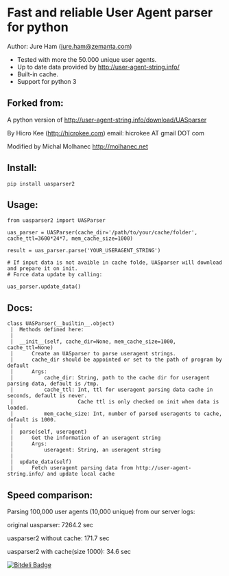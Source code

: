 Fast and reliable User Agent parser for python
==============================================
Author: Jure Ham (jure.ham@zemanta.com)

- Tested with more the 50.000 unique user agents.
- Up to date data provided by http://user-agent-string.info/
- Built-in cache.
- Support for python 3


Forked from:
---------
A python version of http://user-agent-string.info/download/UASparser

By Hicro Kee (http://hicrokee.com) email: hicrokee AT gmail DOT com

Modified by Michal Molhanec http://molhanec.net

Install:
-------
	pip install uasparser2

Usage:
------
	from uasparser2 import UASParser

	uas_parser = UASParser(cache_dir='/path/to/your/cache/folder', cache_ttl=3600*24*7, mem_cache_size=1000)

	result = uas_parser.parse('YOUR_USERAGENT_STRING')

	# If input data is not avaible in cache folde, UASparser will download and prepare it on init.
	# Force data update by calling:

	uas_parser.update_data()

Docs:
-----

    class UASParser(__builtin__.object)
     |  Methods defined here:
     |  
     |  __init__(self, cache_dir=None, mem_cache_size=1000, cache_ttl=None)
     |      Create an UASparser to parse useragent strings.
     |      cache_dir should be appointed or set to the path of program by default
     |      Args:
     |          cache_dir: String, path to the cache dir for useragent parsing data, default is /tmp.
     |          cache_ttl: Int, ttl for useragent parsing data cache in seconds, default is never.
     |                     Cache ttl is only checked on init when data is loaded.
     |          mem_cache_size: Int, number of parsed useragents to cache, default is 1000.
     |  
     |  parse(self, useragent)
     |      Get the information of an useragent string
     |      Args:
     |          useragent: String, an useragent string
     |  
     |  update_data(self)
     |      Fetch useragent parsing data from http://user-agent-string.info/ and update local cache

Speed comparison:
-----------------
Parsing 100,000 user agents (10,000 unique) from our server logs:

original uasparser: 7264.2 sec

uasparser2 without cache: 171.7 sec

uasparser2 with cache(size 1000): 34.6 sec


[![Bitdeli Badge](https://d2weczhvl823v0.cloudfront.net/hamaxx/uasparser2/trend.png)](https://bitdeli.com/free "Bitdeli Badge")

